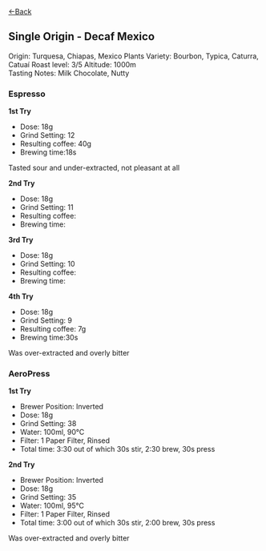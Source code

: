 [<-Back](./)

## Single Origin - Decaf Mexico

Origin: Turquesa, Chiapas, Mexico
Plants Variety: Bourbon, Typica, Caturra, Catuaí
Roast level: 3/5
Altitude: 1000m  
Tasting Notes: Milk Chocolate, Nutty

### Espresso

**1st Try**

* Dose: 18g⁠
* Grind Setting: 12
* Resulting coffee: 40g
* Brewing time:18s

Tasted sour and under-extracted, not pleasant at all

**2nd Try**

* Dose: 18g⁠
* Grind Setting: 11
* Resulting coffee:
* Brewing time:

**3rd Try**

* Dose: 18g⁠
* Grind Setting: 10
* Resulting coffee:
* Brewing time:

**4th Try**

* Dose: 18g⁠
* Grind Setting: 9
* Resulting coffee: 7g
* Brewing time:30s
  
Was over-extracted and overly bitter

### AeroPress

**1st Try**

* Brewer Position: Inverted⁠
* Dose: 18g⁠
* Grind Setting: 38
* Water: 100ml, 90°C
* Filter: 1 Paper Filter, Rinsed⁠
* Total time: 3:30 out of which 30s stir, 2:30 brew, 30s press

**2nd Try**

* Brewer Position: Inverted⁠
* Dose: 18g⁠
* Grind Setting: 35
* Water: 100ml, 95°C
* Filter: 1 Paper Filter, Rinsed⁠
* Total time: 3:00 out of which 30s stir, 2:00 brew, 30s press

Was over-extracted and overly bitter